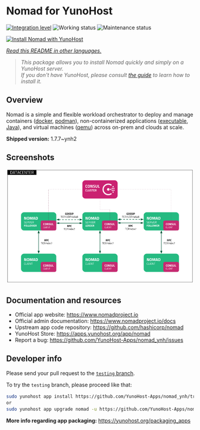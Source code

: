 <!--
N.B.: This README was automatically generated by <https://github.com/YunoHost/apps/tree/master/tools/readme_generator>
It shall NOT be edited by hand.
-->

# Nomad for YunoHost

[![Integration level](https://dash.yunohost.org/integration/nomad.svg)](https://dash.yunohost.org/appci/app/nomad) ![Working status](https://ci-apps.yunohost.org/ci/badges/nomad.status.svg) ![Maintenance status](https://ci-apps.yunohost.org/ci/badges/nomad.maintain.svg)

[![Install Nomad with YunoHost](https://install-app.yunohost.org/install-with-yunohost.svg)](https://install-app.yunohost.org/?app=nomad)

*[Read this README in other languages.](./ALL_README.md)*

> *This package allows you to install Nomad quickly and simply on a YunoHost server.*  
> *If you don't have YunoHost, please consult [the guide](https://yunohost.org/install) to learn how to install it.*

## Overview

Nomad is a simple and flexible workload orchestrator to deploy and manage containers ([docker](https://www.nomadproject.io/docs/drivers/docker.html), [podman](https://www.nomadproject.io/docs/drivers/podman)), non-containerized applications ([executable](https://www.nomadproject.io/docs/drivers/exec.html), [Java](https://www.nomadproject.io/docs/drivers/java)), and virtual machines ([qemu](https://www.nomadproject.io/docs/drivers/qemu.html)) across on-prem and clouds at scale.


**Shipped version:** 1.7.7~ynh2

## Screenshots

![Screenshot of Nomad](./doc/screenshots/assets.png)

## Documentation and resources

- Official app website: <https://www.nomadproject.io>
- Official admin documentation: <https://www.nomadproject.io/docs>
- Upstream app code repository: <https://github.com/hashicorp/nomad>
- YunoHost Store: <https://apps.yunohost.org/app/nomad>
- Report a bug: <https://github.com/YunoHost-Apps/nomad_ynh/issues>

## Developer info

Please send your pull request to the [`testing` branch](https://github.com/YunoHost-Apps/nomad_ynh/tree/testing).

To try the `testing` branch, please proceed like that:

```bash
sudo yunohost app install https://github.com/YunoHost-Apps/nomad_ynh/tree/testing --debug
or
sudo yunohost app upgrade nomad -u https://github.com/YunoHost-Apps/nomad_ynh/tree/testing --debug
```

**More info regarding app packaging:** <https://yunohost.org/packaging_apps>
